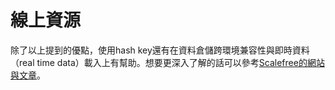 # 線上資源

除了以上提到的優點，使用hash key還有在資料倉儲跨環境兼容性與即時資料（real time data）載入上有幫助。想要更深入了解的話可以參考[Scalefree的網站與文章](https://www.scalefree.com/blog/architecture/hash-keys-in-the-data-vault/)。
